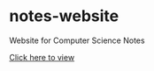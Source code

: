 # notes-website
Website for Computer Science Notes

<a href = "http://it-essentials-vnr.herokuapp.com/">Click here to view</a>
